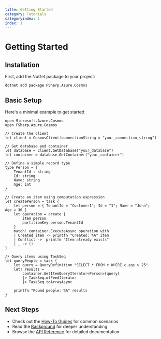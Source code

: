 ```yaml
---
title: Getting Started
category: Tutorials
categoryindex: 1
index: 1
---
```


# Getting Started

## Installation

First, add the NuGet package to your project:
```
dotnet add package FSharp.Azure.Cosmos
```
## Basic Setup

Here's a minimal example to get started:
``` F#
open Microsoft.Azure.Cosmos
open FSharp.Azure.Cosmos
```

``` F#
// Create the client
let client = CosmosClient(connectionString = "your_connection_string")

// Get database and container
let database = client.GetDatabase("your_database")
let container = database.GetContainer("your_container")

// Define a simple record type
type Person = {
    TenantId : string
    Id: string
    Name: string
    Age: int
}

// Create an item using computation expression
let createPerson = task {
    let person = { TenantId = "Customer1"; Id = "1"; Name = "John"; Age = 30 }
    let operation = create {
        item person
        partitionKey person.TenantId
    }
    match! container.ExecuteAsync operation with
    | Created item -> printfn "Created: %A" item
    | Conflict ->  printfn "Item already exists"
    | _ -> ()
}

// Query items using TaskSeq
let queryPeople = task {
    let query = QueryDefinition "SELECT * FROM c WHERE c.age > 25"
    let! results = 
        container.GetItemQueryIterator<Person>(query)
        |> TaskSeq.ofFeedIterator
        |> TaskSeq.toArrayAsync
    
    printfn "Found people: %A" results
}
```
## Next Steps

- Check out the [How-To Guides](../How_Tos/Doing_A_Thing.html) for common scenarios
- Read the [Background](../Explanations/Background.html) for deeper understanding
- Browse the [API Reference](../reference/index.html) for detailed documentation
